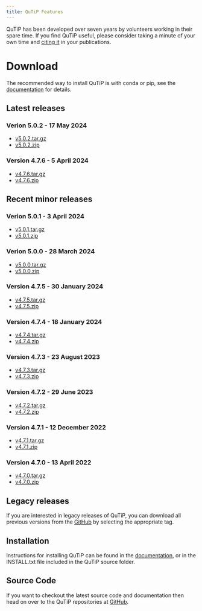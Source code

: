 ```yaml
---
title: QuTiP Features
---
```


<div class="row">
<div class="col-md-12">
<div class="alert alert-danger">
QuTiP has been developed over seven years by volunteers working in their spare time.  If you find QuTiP useful, please consider taking a minute of your own time and <a href='citing.html'>citing it</a> in your publications.
</div>
</div>
</div>

# Download

The recommended way to install QuTiP is with conda or pip, see the
[documentation](https://qutip.org/docs/latest/installation.html) for details.

## Latest releases

### Verion 5.0.2 - 17 May 2024

 - <a onclick="javascript:_gaq.push(['_trackEvent','download','qutip','qutip-5.0.2.tar.gz']); void(0);"
      href="https://github.com/qutip/qutip/archive/v5.0.2.tar.gz">v5.0.2.tar.gz</a>
 - <a onclick="javascript:_gaq.push(['_trackEvent','download','qutip','qutip-5.0.2.zip']); void(0);"
      href="https://github.com/qutip/qutip/archive/v5.0.2.zip">v5.0.2.zip</a>


### Version 4.7.6 - 5 April 2024

 - <a onclick="javascript:_gaq.push(['_trackEvent','download','qutip','qutip-4.7.6.tar.gz']); void(0);"
      href="https://github.com/qutip/qutip/archive/v4.7.6.tar.gz">v4.7.6.tar.gz</a>
 - <a onclick="javascript:_gaq.push(['_trackEvent','download','qutip','qutip-4.7.6.zip']); void(0);"
      href="https://github.com/qutip/qutip/archive/v4.7.6.zip">v4.7.6.zip</a>


## Recent minor releases

### Verion 5.0.1 - 3 April 2024

 - <a onclick="javascript:_gaq.push(['_trackEvent','download','qutip','qutip-5.0.1.tar.gz']); void(0);"
      href="https://github.com/qutip/qutip/archive/v5.0.1.tar.gz">v5.0.1.tar.gz</a>
 - <a onclick="javascript:_gaq.push(['_trackEvent','download','qutip','qutip-5.0.1.zip']); void(0);"
      href="https://github.com/qutip/qutip/archive/v5.0.1.zip">v5.0.1.zip</a>

### Verion 5.0.0 - 28 March 2024

 - <a onclick="javascript:_gaq.push(['_trackEvent','download','qutip','qutip-5.0.0.tar.gz']); void(0);"
      href="https://github.com/qutip/qutip/archive/v5.0.0.tar.gz">v5.0.0.tar.gz</a>
 - <a onclick="javascript:_gaq.push(['_trackEvent','download','qutip','qutip-5.0.0.zip']); void(0);"
      href="https://github.com/qutip/qutip/archive/v5.0.0.zip">v5.0.0.zip</a>


### Version 4.7.5 - 30 January 2024

 - <a onclick="javascript:_gaq.push(['_trackEvent','download','qutip','qutip-4.7.5.tar.gz']); void(0);"
      href="https://github.com/qutip/qutip/archive/v4.7.5.tar.gz">v4.7.5.tar.gz</a>
 - <a onclick="javascript:_gaq.push(['_trackEvent','download','qutip','qutip-4.7.5.zip']); void(0);"
      href="https://github.com/qutip/qutip/archive/v4.7.5.zip">v4.7.5.zip</a>


### Version 4.7.4 - 18 January 2024

 - <a onclick="javascript:_gaq.push(['_trackEvent','download','qutip','qutip-4.7.4.tar.gz']); void(0);"
      href="https://github.com/qutip/qutip/archive/v4.7.4.tar.gz">v4.7.4.tar.gz</a>
 - <a onclick="javascript:_gaq.push(['_trackEvent','download','qutip','qutip-4.7.4.zip']); void(0);"
      href="https://github.com/qutip/qutip/archive/v4.7.4.zip">v4.7.4.zip</a>


### Version 4.7.3 - 23 August 2023

 - <a onclick="javascript:_gaq.push(['_trackEvent','download','qutip','qutip-4.7.3.tar.gz']); void(0);"
      href="https://github.com/qutip/qutip/archive/v4.7.3.tar.gz">v4.7.3.tar.gz</a>
 - <a onclick="javascript:_gaq.push(['_trackEvent','download','qutip','qutip-4.7.3.zip']); void(0);"
      href="https://github.com/qutip/qutip/archive/v4.7.3.zip">v4.7.3.zip</a>


### Version 4.7.2 - 29 June 2023

 - <a onclick="javascript:_gaq.push(['_trackEvent','download','qutip','qutip-4.7.2.tar.gz']); void(0);"
      href="https://github.com/qutip/qutip/archive/v4.7.2.tar.gz">v4.7.2.tar.gz</a>
 - <a onclick="javascript:_gaq.push(['_trackEvent','download','qutip','qutip-4.7.2.zip']); void(0);"
      href="https://github.com/qutip/qutip/archive/v4.7.2.zip">v4.7.2.zip</a>


### Version 4.7.1 - 12 December 2022

 - <a onclick="javascript:_gaq.push(['_trackEvent','download','qutip','qutip-4.7.1.tar.gz']); void(0);"
      href="https://github.com/qutip/qutip/archive/v4.7.1.tar.gz">v4.7.1.tar.gz</a>
 - <a onclick="javascript:_gaq.push(['_trackEvent','download','qutip','qutip-4.7.1.zip']); void(0);" href="https://github.com/qutip/qutip/archive/v4.7.1.zip">v4.7.1.zip</a>


### Version 4.7.0 - 13 April 2022

 - <a onclick="javascript:_gaq.push(['_trackEvent','download','qutip','qutip-4.7.0.tar.gz']); void(0);"
      href="https://github.com/qutip/qutip/archive/v4.7.0.tar.gz">v4.7.0.tar.gz</a>
 - <a onclick="javascript:_gaq.push(['_trackEvent','download','qutip','qutip-4.7.0.zip']); void(0);"
      href="https://github.com/qutip/qutip/archive/v4.7.0.zip">v4.7.0.zip</a>


## Legacy releases

If you are interested in legacy releases of QuTiP, you can download all previous
versions from the [GitHub](https://github.com/qutip/qutip/tags) by selecting the appropriate tag.


## Installation

Instructions for installing QuTiP can be found in the [documentation](/documentation.html), or
in the INSTALL.txt file included in the QuTiP source folder.


## Source Code

If you want to checkout the latest source code and documentation then head on
over to the QuTiP repositories at [GitHub](https://github.com/qutip).

